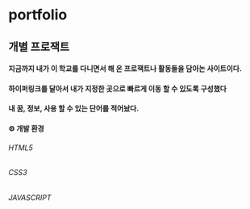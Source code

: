 # portfolio
## 개별 프로잭트
#### 지금까지 내가 이 학교를 다니면서 해 온 프로잭트나 활동들을 담아논 사이트이다.
#### 하이퍼링크를 달아서 내가 지정한 곳으로 빠르게 이동 할 수 있도록 구성했다
#### 내 꿈, 정보, 사용 할 수 있는 단어를 적어놨다.
#### ⚙ 개발 환경
###### HTML5
###### CSS3
###### JAVASCRIPT
